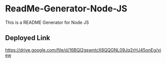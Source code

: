 # ReadMe-Generator-Node-JS
This is a README Generator for Node JS
## Deployed Link
https://drive.google.com/file/d/16BQI2gswntcX8QQGNL09Jq2rHJ45onEg/view
